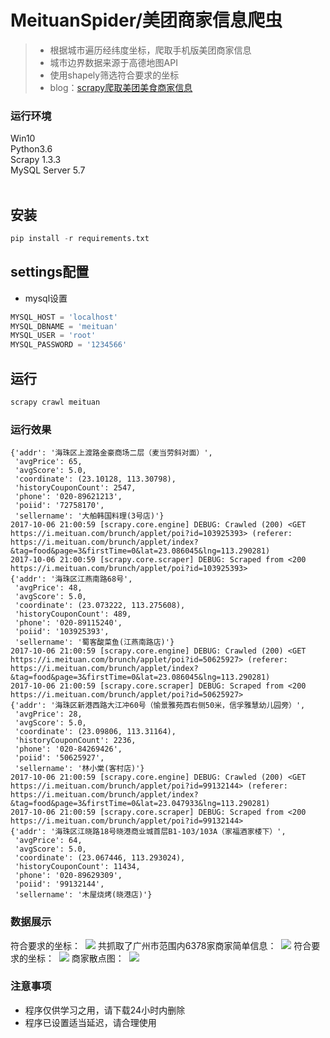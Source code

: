  MeituanSpider/美团商家信息爬虫
 =============
> - 根据城市遍历经纬度坐标，爬取手机版美团商家信息
> - 城市边界数据来源于高德地图API
> - 使用shapely筛选符合要求的坐标
> - blog：[scrapy爬取美团美食商家信息](http://www.jianshu.com/p/a9a3f72347c1)

### 运行环境

Win10<br>
Python3.6<br>
Scrapy 1.3.3<br>
MySQL Server 5.7<br>
<br/>

## 安装
```python
pip install -r requirements.txt
```

## settings配置

- mysql设置
```python
MYSQL_HOST = 'localhost'
MYSQL_DBNAME = 'meituan'
MYSQL_USER = 'root'
MYSQL_PASSWORD = '1234566'
```

## 运行
```python
scrapy crawl meituan
```


### 运行效果
```
{'addr': '海珠区上渡路金豪商场二层（麦当劳斜对面）',
 'avgPrice': 65,
 'avgScore': 5.0,
 'coordinate': (23.10128, 113.30798),
 'historyCouponCount': 2547,
 'phone': '020-89621213',
 'poiid': '72758170',
 'sellername': '大舶韩国料理(3号店)'}
2017-10-06 21:00:59 [scrapy.core.engine] DEBUG: Crawled (200) <GET https://i.meituan.com/brunch/applet/poi?id=103925393> (referer: https://i.meituan.com/brunch/applet/index?&tag=food&page=3&firstTime=0&lat=23.086045&lng=113.290281)
2017-10-06 21:00:59 [scrapy.core.scraper] DEBUG: Scraped from <200 https://i.meituan.com/brunch/applet/poi?id=103925393>
{'addr': '海珠区江燕南路68号',
 'avgPrice': 48,
 'avgScore': 5.0,
 'coordinate': (23.073222, 113.275608),
 'historyCouponCount': 489,
 'phone': '020-89115240',
 'poiid': '103925393',
 'sellername': '蜀客酸菜鱼(江燕南路店)'}
2017-10-06 21:00:59 [scrapy.core.engine] DEBUG: Crawled (200) <GET https://i.meituan.com/brunch/applet/poi?id=50625927> (referer: https://i.meituan.com/brunch/applet/index?&tag=food&page=3&firstTime=0&lat=23.086045&lng=113.290281)
2017-10-06 21:00:59 [scrapy.core.scraper] DEBUG: Scraped from <200 https://i.meituan.com/brunch/applet/poi?id=50625927>
{'addr': '海珠区新港西路大江冲60号（愉景雅苑西右侧50米，信孚雅慧幼儿园旁）',
 'avgPrice': 28,
 'avgScore': 5.0,
 'coordinate': (23.09806, 113.31164),
 'historyCouponCount': 2236,
 'phone': '020-84269426',
 'poiid': '50625927',
 'sellername': '林小棠(客村店)'}
2017-10-06 21:00:59 [scrapy.core.engine] DEBUG: Crawled (200) <GET https://i.meituan.com/brunch/applet/poi?id=99132144> (referer: https://i.meituan.com/brunch/applet/index?&tag=food&page=3&firstTime=0&lat=23.047933&lng=113.290281)
2017-10-06 21:00:59 [scrapy.core.scraper] DEBUG: Scraped from <200 https://i.meituan.com/brunch/applet/poi?id=99132144>
{'addr': '海珠区江晓路18号晓港商业城首层B1-103/103A（家福酒家楼下）',
 'avgPrice': 64,
 'avgScore': 5.0,
 'coordinate': (23.067446, 113.293024),
 'historyCouponCount': 11434,
 'phone': '020-89629309',
 'poiid': '99132144',
 'sellername': '木屋烧烤(晓港店)'}
```

### 数据展示

符合要求的坐标：
  ![](http://upload-images.jianshu.io/upload_images/6926359-04bb6e5729c50a48.png?imageMogr2/auto-orient/strip%7CimageView2/2/w/1240)
共抓取了广州市范围内6378家商家简单信息：
  ![](http://upload-images.jianshu.io/upload_images/6926359-02003ea088f5366e.png?imageMogr2/auto-orient/strip%7CimageView2/2/w/1240)
符合要求的坐标：
  ![](http://upload-images.jianshu.io/upload_images/6926359-04bb6e5729c50a48.png?imageMogr2/auto-orient/strip%7CimageView2/2/w/1240)
商家散点图：
  ![](http://upload-images.jianshu.io/upload_images/6926359-d9f27d3f5bfe0c32.png?imageMogr2/auto-orient/strip%7CimageView2/2/w/1240)
  
### 注意事项
- 程序仅供学习之用，请下载24小时内删除
- 程序已设置适当延迟，请合理使用
